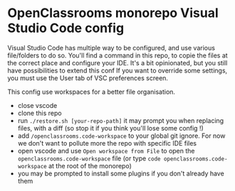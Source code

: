 # OpenClassrooms monorepo Visual Studio Code config

Visual Studio Code has multiple way to be configured, and use various file/folders to do so.
You'll find a command in this repo, to copie the files at the correct place and configure your IDE. It's a bit opinionated, but you still have possibilities to extend this conf
If you want to override some settings, you must use the User tab of VSC preferences screen.

This config use workspaces for a better file organisation.

* close vscode
* clone this repo
* run `./restore.sh [your-repo-path]` it may prompt you when replacing files, with a diff (so stop it if you think you'll lose some config !)
* add `/openclassrooms.code-workspace` to your global git ignore. For now we don't want to pollute more the repo with specific IDE files
* open vscode and use `Open workspace from File` to open the `openclassrooms.code-workspace` file (or type `code openclassrooms.code-workspace` at the root of the monorepo)
* you may be prompted to install some plugins if you don't already have them
